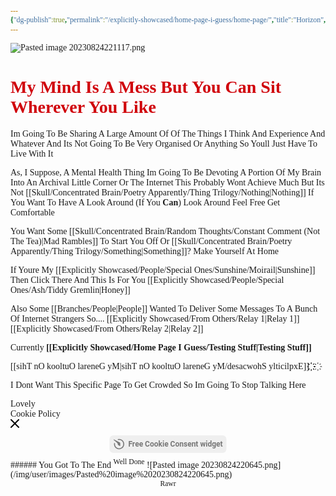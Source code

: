 ```yaml
---
{"dg-publish":true,"permalink":"/explicitly-showcased/home-page-i-guess/home-page/","title":"Horizon","tags":["Home","Rambling","gardenEntry","Website","gardenEntry"],"dgShowLocalGraph":"false","dgShowToc":true,"noteIcon":""}
---
```


<style id="Force_Custom_Fonts" type="text/css">@font-face{font-style:normal;font-family:"Merriweather";src:local("Merriweather")}@font-face{font-style:bolder;font-family:"Merriweather";src:local("Merriweather")}@font-face{font-style:normal;font-family:"Merriweather";src:local("Merriweather");unicode-range:U+0-FF,U+2E80-9FFF,U+F900-FAFF,U+FE30-FE4F,U+20000-2FA1F}@font-face{font-style:bolder;font-family:"Merriweather";src:local("Merriweather");unicode-range:U+0-FF,U+2E80-9FFF,U+F900-FAFF,U+FE30-FE4F,U+20000-2FA1F}@font-face{font-style:normal;font-family:"Merriweather";src:local("Merriweather");unicode-range:U+0-FF}@font-face{font-style:bolder;font-family:"Merriweather";src:local("Merriweather");unicode-range:U+0-FF}:not(pre):not(code):not(textarea):not(tt):not(kbd):not(samp):not(var){font-family:"Merriweather"!important}pre,code,textarea,tt,kbd,samp,var{font-family:monospace!important}pre *,code *,textarea *,tt *,kbd *,samp *,var *{font-family:monospace!important}</style>
![Pasted image 20230824221117.png](/img/user/images/Pasted%20image%2020230824221117.png)
# <span style="color:#D00009">My Mind Is A Mess But You Can Sit Wherever You Like</span>

Im Going To Be Sharing A Large Amount Of Of The Things I Think And Experience And Whatever And Its Not Going To Be Very Organised Or Anything So Youll Just Have To Live With It

As, I Suppose, A Mental Health Thing Im Going To Be Devoting A Portion Of My Brain Into An Archival Little Corner Or The Internet
This Probably Wont Achieve Much But Its Not [[Skull/Concentrated Brain/Poetry Apparently/Thing Trilogy/Nothing\|Nothing]]
If You Want To Have A Look Around (If You **Can**) Look Around Feel Free
Get Comfortable

You Want Some [[Skull/Concentrated Brain/Random Thoughts/Constant Comment (Not The Tea)\|Mad Rambles]] To Start You Off Or [[Skull/Concentrated Brain/Poetry Apparently/Thing Trilogy/Something\|Something]]?
Make Yourself At Home

If Youre My [[Explicitly Showcased/People/Special Ones/Sunshine/Moirail\|Sunshine]] Then Click There
And This Is For You [[Explicitly Showcased/People/Special Ones/Ash/Tiddy Gremlin\|Honey]]

Also Some [[Branches/People\|People]] Wanted To Deliver Some Messages To A Bunch Of Internet Strangers So.... [[Explicitly Showcased/From Others/Relay 1\|Relay 1]] [[Explicitly Showcased/From Others/Relay 2\|Relay 2]]

Currently  **[[Explicitly Showcased/Home Page I Guess/Testing Stuff\|Testing Stuff]]**
  
‫‬‭‮‪‫‬‭‮҉   ‫‬‭‮҉‫‬‭‮‪‫‬‭‮҉ [[Explicitly Showcased/My General Outlook On This\|My General Outlook On This]]
 
I Dont Want This Specific Page To Get Crowded So Im Going To Stop Talking Here










<div class="elfsight-app-20ee6467-81a6-47ba-81bd-de95c689049f" data-elfsight-app-lazy=""><div id="eapps-cookie-consent-20ee6467-81a6-47ba-81bd-de95c689049f" class="RootLayout__RootComponent-sc-1doisyz-0 cvBsnK eapps-cookie-consent-20ee6467-81a6-47ba-81bd-de95c689049f-custom-css-hook" data-app="eapps-cookie-consent" data-app-version="2.2.5"><div aria-label="Cookie Consent Widget" tabindex="0" class="jsx-3081592046 eapp-cookie-consent-widget-container eapp-cookie-consent-widget-show eapp-cookie-consent-widget-box eapp-cookie-consent-widget-bottomRight"><div class="jsx-3057428195 eapp-cookie-consent-item-container"><div class="jsx-3000606877 eapp-cookie-consent-message-component"></div><div class="jsx-2716847917 eapp-cookie-consent-actions-actions"><div aria-label="Lovely" role="button" tabindex="0" class="jsx-2716847917 eapp-cookie-consent-actions-confirm eapp-cookie-consent-actions-button">Lovely</div></div></div><div class="eapp-cookie-consent-popup-container"><div class="eapp-cookie-consent-popup-inner"><div class="eapp-cookie-consent-popup-title">Cookie Policy</div><div class="eapp-cookie-consent-popup-content"> </div><div class="eapp-cookie-consent-popup-close"><svg width="14px" height="14px" viewBox="0 0 14 14" version="1.1" xmlns="http://www.w3.org/2000/svg"><path d="M8.41421356,7 L13.7071068,12.2928932 C14.0976311,12.6834175 14.0976311,13.3165825 13.7071068,13.7071068 C13.3165825,14.0976311 12.6834175,14.0976311 12.2928932,13.7071068 L7,8.41421356 L1.70710678,13.7071068 C1.31658249,14.0976311 0.683417511,14.0976311 0.292893219,13.7071068 C-0.0976310729,13.3165825 -0.0976310729,12.6834175 0.292893219,12.2928932 L5.58578644,7 L0.292893219,1.70710678 C-0.0976310729,1.31658249 -0.0976310729,0.683417511 0.292893219,0.292893219 C0.683417511,-0.0976310729 1.31658249,-0.0976310729 1.70710678,0.292893219 L7,5.58578644 L12.2928932,0.292893219 C12.6834175,-0.0976310729 13.3165825,-0.0976310729 13.7071068,0.292893219 C14.0976311,0.683417511 14.0976311,1.31658249 13.7071068,1.70710678 L8.41421356,7 Z"></path></svg></div></div></div><div class="jsx-3081592046" style="margin-bottom: 0px; margin-top: 4px;"><a href="https://elfsight.com/cookie-consent-widget/?utm_source=websites&amp;utm_medium=clients&amp;utm_content=cookie-consent&amp;utm_term=my-mind-space.vercel.app&amp;utm_campaign=free-widget" target="_blank" rel="noreferrer" style="animation:none!important;background-color:rgba(238,238,238,0.9)!important;border:none!important;bottom:auto!important;color:rgba(0,0,0,.5)!important;display:inline-flex!important;align-items:center!important;gap:6px!important;float:none!important;height:28px!important;left:50%!important;margin:8px auto!important;opacity:1!important;padding:6px!important;position:relative!important;right:auto!important;top:auto!important;transform:translateX(-50%)!important;zoom:1!important;visibility:visible!important;box-sizing:border-box!important;border-radius:6px!important;font-family:Roboto,Arial,Sans-serif!important;font-size:12px!important;font-weight:700!important;line-height:16px!important;text-align:left!important;text-decoration:none!important;max-width:240px!important;text-indent:0!important;z-index:99999!important"><svg xmlns="http://www.w3.org/2000/svg" viewBox="0 0 28 26" style="display:block!important;width:18px!important;height:18px!important;fill:currentColor!important"><path d="M14.98.15c7.035.248 12.559 6.206 12.313 13.284-.246 7.077-6.169 12.633-13.203 12.386-7.035-.247-12.558-6.206-12.313-13.283.012-.34.029-.678.068-1.011.02-.17.283-1.455 1.431-1.302.861.115 1.133.873 1.07 1.45-.012.111-.037.404-.037.404-.016.181-.027.364-.034.547-.197 5.691 4.245 10.483 9.902 10.682 5.657.199 10.42-4.27 10.618-9.961.198-5.692-4.244-10.483-9.901-10.682a10.224 10.224 0 00-1.514.059l-.37.049s-1.48.246-1.809-.76c-.319-.972.426-1.535.93-1.64.92-.178 1.875-.256 2.85-.221zM1.412 1.162c.12 0 .231.033.328.09l13.466 6.944.119.061.05.026v.001c1.204.66 2 1.796 2 3.088l-.001.028.001 4.954v.786l.002.016a.66.66 0 01-.655.665.644.644 0 01-.307-.078l-3.129-1.583c-1.264-.596-2.124-1.72-2.136-3.01 0-.968-.153-2.093-1.693-3.427-.79-.685-1.708-1.483-2.642-2.297l-.701-.612a3239.267 3239.267 0 01-5.145-4.5l-.01-.008-.068-.079a.667.667 0 01.521-1.065z"></path></svg>Free Cookie Consent widget</a></div></div></div></div>
###### You Got To The End
<sup>Well Done</sup>
![Pasted image 20230824220645.png](/img/user/images/Pasted%20image%2020230824220645.png)
<center><sub>Rawr</sub></center>

<script src="https://drive.google.com/open?id=1kI6K7o9XbkfPxMNmLslLSG4JQwoi0yrc&usp=drive_fs" data-use-service-core defer></script> <div class="elfsight-app-20ee6467-81a6-47ba-81bd-de95c689049f"></div>

<script src="https://utteranc.es/client.js"
        repo="WonderingGodling/My-Mind-Space"
        issue-term="title"
        theme="preferred-color-scheme"
        crossorigin="anonymous"
        async>
</script>